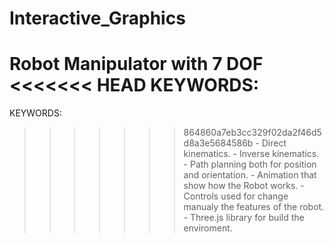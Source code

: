 # Interactive_Graphics

Robot Manipulator with 7 DOF
<<<<<<< HEAD
KEYWORDS:
=======

KEYWORDS:

>>>>>>> 864860a7eb3cc329f02da2f46d5d8a3e5684586b
	- Direct kinematics.
	- Inverse kinematics.
	- Path planning both for position and orientation.
	- Animation that show how the Robot works.
	- Controls used for change manualy the features of the robot.
	- Three.js library for build the enviroment.
